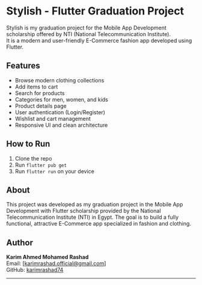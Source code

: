 # Stylish - Flutter Graduation Project

Stylish is my graduation project for the Mobile App Development scholarship offered by NTI (National Telecommunication Institute).  
It is a modern and user-friendly E-Commerce fashion app developed using Flutter.


## Features

- Browse modern clothing collections
- Add items to cart
- Search for products
- Categories for men, women, and kids
- Product details page
- User authentication (Login/Register)
- Wishlist and cart management
- Responsive UI and clean architecture

<!-- ## Screenshots


## Tech Stack

- **Flutter** (Dart)
- **State Management:** Bloc
- **Clean Architecture** -->

## How to Run

1. Clone the repo
2. Run `flutter pub get`
3. Run `flutter run` on your device

## About

This project was developed as my graduation project in the Mobile App Development with Flutter scholarship provided by the National Telecommunication Institute (NTI) in Egypt.
The goal is to build a fully functional, attractive E-Commerce app specialized in fashion and clothing.


## Author

**Karim Ahmed Mohamed Rashad**  
Email: [karimrashad.official@gmail.com]  
GitHub: [karimrashad74](https://github.com/karimrashad74)

---


